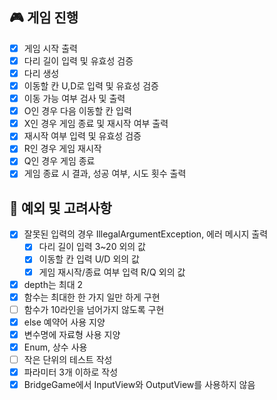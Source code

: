 ## 🎮 게임 진행

- [x] 게임 시작 출력
- [x] 다리 길이 입력 및 유효성 검증
- [x] 다리 생성
- [x] 이동할 칸 U,D로 입력 및 유효성 검증
- [x] 이동 가능 여부 검사 및 출력
- [x] O인 경우 다음 이동할 칸 입력
- [x] X인 경우 게임 종료 및 재시작 여부 출력
- [x] 재시작 여부 입력 및 유효성 검증
- [x] R인 경우 게임 재시작
- [x] Q인 경우 게임 종료
- [x] 게임 종료 시 결과, 성공 여부, 시도 횟수 출력

## 🎲 예외 및 고려사항

- [x] 잘못된 입력의 경우 IllegalArgumentException, 에러 메시지 출력
    - [x] 다리 길이 입력 3~20 외의 값
    - [x] 이동할 칸 입력 U/D 외의 값
    - [x] 게임 재시작/종료 여부 입력 R/Q 외의 값
- [x] depth는 최대 2
- [x] 함수는 최대한 한 가지 일만 하게 구현
- [ ] 함수가 10라인을 넘어가지 않도록 구현
- [x] else 예약어 사용 지양
- [x] 변수명에 자료형 사용 지양
- [x] Enum, 상수 사용
- [ ] 작은 단위의 테스트 작성
- [x] 파라미터 3개 이하로 작성
- [x] BridgeGame에서 InputView와 OutputView를 사용하지 않음